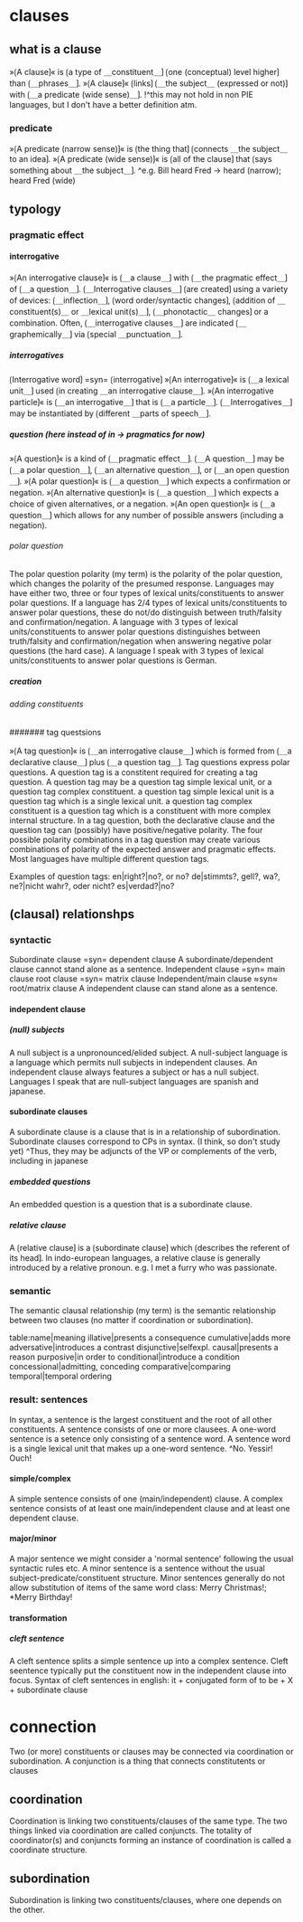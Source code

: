 
# clauses

## what is a clause

»⟮A clause⟯« is ⟮a type of ＿constituent＿⟯ ⟮one (conceptual) level higher⟯ than ⟮＿phrases＿⟯.
»⟮A clause⟯« ⟮links⟯ ⟮＿the subject＿ (expressed or not)⟯ with ⟮＿a predicate (wide sense)＿⟯. 
!^this may not hold in non PIE languages, but I don't have a better definition atm.

### predicate

»⟮A predicate (narrow sense)⟯« is ⟮the thing that⟯ ⟮connects ＿the subject＿ to an idea⟯.
»⟮A predicate (wide sense)⟯« is ⟮all of the clause⟯ that ⟮says something about ＿the subject＿⟯.
^e.g. Bill heard Fred -> heard (narrow); heard Fred (wide)

## typology

### pragmatic effect

#### interrogative

»⟮An interrogative clause⟯« is ⟮＿a clause＿⟯ with ⟮＿the pragmatic effect＿⟯ of ⟮＿a question＿⟯.
⟮＿Interrogative clauses＿⟯ ⟮are created⟯ using a variety of devices: ⟮＿inflection＿⟯, ⟮word order/syntactic changes⟯, ⟮addition of ＿constituent(s)＿ or ＿lexical unit(s)＿⟯, ⟮＿phonotactic＿ changes⟯ or a combination.
Often, ⟮＿interrogative clauses＿⟯ are indicated ⟮＿graphemically＿⟯ via ⟮special ＿punctuation＿⟯. 

##### interrogatives

⟮Interrogative word⟯ =syn= ⟮interrogative⟯
»⟮An interrogative⟯« is ⟮＿a lexical unit＿⟯ used ⟮in creating ＿an interrogative clause＿⟯.
»⟮An interrogative particle⟯« is ⟮＿an interrogative＿⟯ that is ⟮＿a particle＿⟯.
⟮＿Interrogatives＿⟯ may be instantiated by ⟮different ＿parts of speech＿⟯.

##### question (here instead of in → pragmatics for now)

»⟮A question⟯« is a kind of ⟮＿pragmatic effect＿⟯.
⟮＿A question＿⟯ may be ⟮＿a polar question＿⟯, ⟮＿an alternative question＿⟯, or ⟮＿an open question＿⟯.
»⟮A polar question⟯« is ⟮＿a question＿⟯ which expects a confirmation or negation.
»⟮An alternative question⟯« is ⟮＿a question＿⟯ which expects a choice of given alternatives, or a negation.
»⟮An open question⟯« is ⟮＿a question＿⟯ which allows for any number of possible answers (including a negation).

###### polar question

The polar question polarity (my term) is the polarity of the polar question, which changes the polarity of the presumed response.
Languages may have either two, three or four types of lexical units/constituents to answer polar questions.
If a language has 2/4 types of lexical units/constituents to answer polar questions, these do not/do distinguish between truth/falsity and confirmation/negation.
A language with 3 types of lexical units/constituents to answer polar questions distinguishes between truth/falsity and confirmation/negation when answering negative polar questions (the hard case).
A language I speak with 3 types of lexical units/constituents to answer polar questions is German.

##### creation

###### adding constituents

####### tag questsions

»⟮A tag question⟯« is ⟮＿an interrogative clause＿⟯ which is formed from ⟮＿a declarative clause＿⟯ plus ⟮＿a question tag＿⟯.
Tag questions express polar questions.
A question tag is a constitent required for creating a tag question.
A question tag may be a question tag simple lexical unit, or a question tag complex constituent.
a question tag simple lexical unit is a question tag which is a single lexical unit.
a question tag complex constituent is a question tag which is a constituent with more complex internal structure.
In a tag question, both the declarative clause and the question tag can (possibly) have positive/negative polarity.
The four possible polarity combinations in a tag question may create various combinations of polarity of the expected answer and pragmatic effects.
Most languages have multiple different question tags.

Examples of question tags:
en|right?|no?, or no?
de|stimmts?, gell?, wa?, ne?|nicht wahr?, oder nicht?
es|verdad?|no?

## (clausal) relationshps

### syntactic

Subordinate clause =syn= dependent clause
A subordinate/dependent clause cannot stand alone as a sentence.
Independent clause =syn= main clause
root clause =syn= matrix clause
Independent/main clause ≈syn≈ root/matrix clause
A independent clause can stand alone as a sentence.

#### independent clause

##### (null) subjects

A null subject is a unpronounced/elided subject.
A null-subject language is a language which permits null subjects in independent clauses.
An independent clause always features a subject or has a null subject.
Languages I speak that are null-subject languages are spanish and japanese.

#### subordinate clauses

A subordinate clause is a clause that is in a relationship of subordination.
Subordinate clauses correspond to CPs in syntax. (I think, so don't study yet)
^Thus, they may be adjuncts of the VP or complements of the verb, including in japanese

##### embedded questions

An embedded question is a question that is a subordinate clause.

##### relative clause

A ⟮relative clause⟯ is a ⟮subordinate clause⟯ which ⟮describes the referent of its head⟯.
In indo-european languages, a relative clause is generally introduced by a relative pronoun.
e.g. I met a furry who was passionate.

### semantic

The semantic clausal relationship (my term) is the semantic relationship between two clauses (no matter if coordination or subordination).


table:name|meaning
illative|presents a consequence
cumulative|adds more
adversative|introduces a contrast
disjunctive|selfexpl.
causal|presents a reason
purposive|in order to
conditional|introduce a condition
concessional|admitting, conceding
comparative|comparing
temporal|temporal ordering

### result: sentences

In syntax, a sentence is the largest constituent and the root of all other constituents.
A sentence consists of one or more clausees.
A one-word sentence is a setence only consisting of a sentence word.
A sentence word is a single lexical unit that makes up a one-word sentence.
^No. Yessir! Ouch!

#### simple/complex 

A simple sentence consists of one (main/independent) clause.
A complex sentence consists of at least one main/independent clause and at least one dependent clause.

#### major/minor

A major sentence we might consider a 'normal sentence' following the usual syntactic rules etc.
A minor sentence is a sentence without the usual subject-predicate/constituent structure.
Minor sentences generally do not allow substitution of items of the same word class: Merry Christmas!; *Merry Birthday!

#### transformation

##### cleft sentence

A cleft sentence splits a simple sentence up into a complex sentence. 
Cleft seentence typically put the constituent now in the independent clause into focus.
Syntax of cleft sentences in english: it + conjugated form of to be + X + subordinate clause

# connection

Two (or more) constituents or clauses may be connected via coordination or subordination. 
A conjunction is a thing that connects constitutents or clauses

## coordination

Coordination is linking two constituents/clauses of the same type.
The two things linked via coordination are called conjuncts.
The totality of coordinator(s) and conjuncts forming an instance of coordination is called a coordinate structure.

## subordination

Subordination is linking two constituents/clauses, where one depends on the other.
